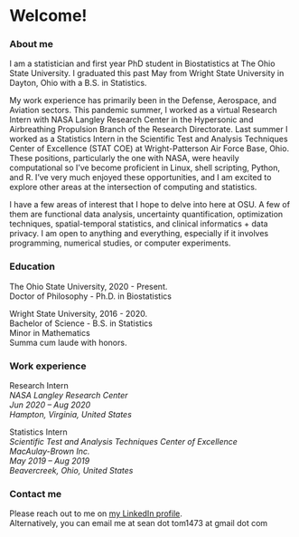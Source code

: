 # Welcome!

### About me

I am a statistician and first year PhD student in Biostatistics at The Ohio State University. I graduated this past May from Wright State University in Dayton, Ohio with a B.S. in Statistics.  

My work experience has primarily been in the Defense, Aerospace, and Aviation sectors. This pandemic summer, I worked as a virtual Research Intern with NASA Langley Research Center in the Hypersonic and Airbreathing Propulsion Branch of the Research Directorate. Last summer I worked as a Statistics Intern in the Scientific Test and Analysis Techniques Center of Excellence (STAT COE) at Wright-Patterson Air Force Base, Ohio.  These positions, particularly the one with NASA, were heavily computational so I’ve become proficient in Linux, shell scripting, Python, and R. I’ve very much enjoyed these opportunities, and I am excited to explore other areas at the intersection of computing and statistics.  

I have a few areas of interest that I hope to delve into here at OSU. A few of them are functional data analysis, uncertainty quantification, optimization techniques, spatial-temporal statistics, and clinical informatics + data privacy. I am open to anything and everything, especially if it involves programming, numerical studies, or computer experiments.  


### Education 
The Ohio State University, 2020 - Present.  
Doctor of Philosophy - Ph.D. in Biostatistics  

Wright State University, 2016 - 2020.   
Bachelor of Science - B.S. in Statistics  
Minor in Mathematics  
Summa cum laude with honors.  

### Work experience

Research Intern  
*NASA Langley Research Center  
Jun 2020 – Aug 2020  
Hampton, Virginia, United States*

Statistics Intern  
*Scientific Test and Analysis Techniques Center of Excellence  
MacAulay-Brown Inc.  
May 2019 – Aug 2019  
Beavercreek, Ohio, United States*


### Contact me

Please reach out to me on [my LinkedIn profile](https://www.linkedin.com/in/seantomlinstat/).  
Alternatively, you can email me at sean dot tom1473 at gmail dot com

